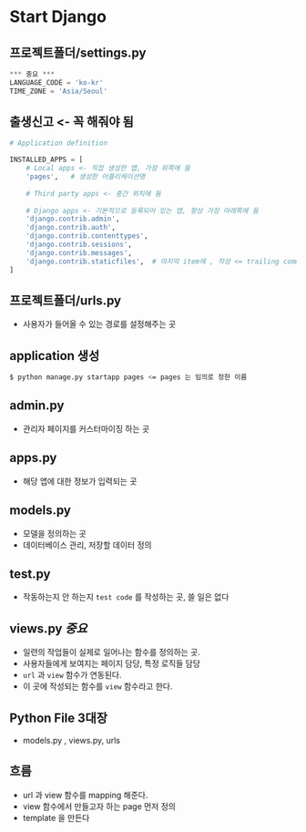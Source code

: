 # Start Django



## 프로젝트폴더/settings.py

```python
*** 중요 ***
LANGUAGE_CODE = 'ko-kr'
TIME_ZONE = 'Asia/Seoul'
```

## 출생신고 <- 꼭 해줘야 됨

```python
# Application definition

INSTALLED_APPS = [
    # Local apps <- 직접 생성한 앱, 가장 위쪽에 둠
    'pages',   # 생성한 어플리케이션명 
    
    # Third party apps <- 중간 위치에 둠
    
    # Django apps <- 기본적으로 등록되어 있는 앱, 항상 가장 아래쪽에 둠
    'django.contrib.admin',
    'django.contrib.auth',
    'django.contrib.contenttypes',
    'django.contrib.sessions',
    'django.contrib.messages',
    'django.contrib.staticfiles',  # 마지막 item에 , 작성 <= trailing comma
]
```



## 프로젝트폴더/urls.py

- 사용자가 들어올 수 있는 경로를 설정해주는 곳



## application 생성

```bash
$ python manage.py startapp pages <= pages 는 임의로 정한 이름
```

## admin.py  

-  관리자 페이지를 커스터마이징 하는 곳

## apps.py

- 해당 앱에 대한 정보가 입력되는 곳

## models.py

- 모델을 정의하는 곳
- 데이터베이스 관리, 저장할 데이터 정의

## test.py

- 작동하는지 안 하는지 `test code` 를 작성하는 곳, 쓸 일은 없다

## views.py  *****중요*****

- 일련의 작업들이 실제로 일어나는 함수를 정의하는 곳. 
- 사용자들에게 보여지는 페이지 담당, 특정 로직들 담당
- `url` 과 `view` 함수가 연동된다.
- 이 곳에 작성되는 함수를 `view` 함수라고 한다.

## Python File 3대장

- models.py , views.py, urls



## 흐름

- url 과 view 함수를 mapping 해준다.
- view 함수에서 만들고자 하는 page 먼저 정의
- template 을 만든다





